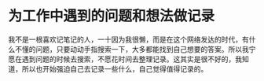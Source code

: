 # 为工作中遇到的问题和想法做记录

我不是一根喜欢记笔记的人，一十因为我很懒，而是在这个网络发达的时代，有什么不懂的问题，只要动动手指搜索一下，大多都能找到自己想要的答案。所以我宁愿在遇到问题的时候去搜索，不愿花时间去整理记录。这其实是很不好的，我知道，所以也开始强迫自己去记录一些什么，自己觉得值得记录的。
